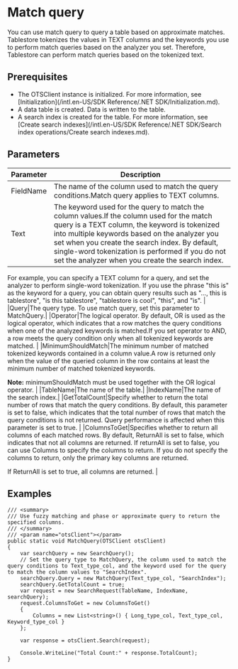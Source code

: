 # Match query

You can use match query to query a table based on approximate matches. Tablestore tokenizes the values in TEXT columns and the keywords you use to perform match queries based on the analyzer you set. Therefore, Tablestore can perform match queries based on the tokenized text.

## Prerequisites

-   The OTSClient instance is initialized. For more information, see [Initialization](/intl.en-US/SDK Reference/.NET SDK/Initialization.md).
-   A data table is created. Data is written to the table.
-   A search index is created for the table. For more information, see [Create search indexes](/intl.en-US/SDK Reference/.NET SDK/Search index operations/Create search indexes.md).

## Parameters

|Parameter|Description|
|---------|-----------|
|FieldName|The name of the column used to match the query conditions.Match query applies to TEXT columns. |
|Text|The keyword used for the query to match the column values.If the column used for the match query is a TEXT column, the keyword is tokenized into multiple keywords based on the analyzer you set when you create the search index. By default, single-word tokenization is performed if you do not set the analyzer when you create the search index.

For example, you can specify a TEXT column for a query, and set the analyzer to perform single-word tokenization. If you use the phrase "this is" as the keyword for a query, you can obtain query results such as "..., this is tablestore", "is this tablestore", "tablestore is cool", "this", and "is". |
|Query|The query type. To use match query, set this parameter to MatchQuery.|
|Operator|The logical operator. By default, OR is used as the logical operator, which indicates that a row matches the query conditions when one of the analyzed keywords is matched.If you set operator to AND, a row meets the query condition only when all tokenized keywords are matched. |
|MinimumShouldMatch|The minimum number of matched tokenized keywords contained in a column value.A row is returned only when the value of the queried column in the row contains at least the minimum number of matched tokenized keywords.

**Note:** minimumShouldMatch must be used together with the OR logical operator. |
|TableName|The name of the table.|
|IndexName|The name of the search index.|
|GetTotalCount|Specify whether to return the total number of rows that match the query conditions. By default, this parameter is set to false, which indicates that the total number of rows that match the query conditions is not returned. Query performance is affected when this parameter is set to true. |
|ColumnsToGet|Specifies whether to return all columns of each matched rows. By default, ReturnAll is set to false, which indicates that not all columns are returned. If returnAll is set to false, you can use Columns to specify the columns to return. If you do not specify the columns to return, only the primary key columns are returned.

If ReturnAll is set to true, all columns are returned. |

## Examples

```
/// <summary>
/// Use fuzzy matching and phase or approximate query to return the specified columns.
/// </summary>
/// <param name="otsClient"></param>
public static void MatchQuery(OTSClient otsClient)
{
    var searchQuery = new SearchQuery();
    // Set the query type to MatchQuery, the column used to match the query conditions to Text_type_col, and the keyword used for the query to match the column values to "SearchIndex".
    searchQuery.Query = new MatchQuery(Text_type_col, "SearchIndex");
    searchQuery.GetTotalCount = true;
    var request = new SearchRequest(TableName, IndexName, searchQuery);
    request.ColumnsToGet = new ColumnsToGet()
    {
        Columns = new List<string>() { Long_type_col, Text_type_col, Keyword_type_col }
    };

    var response = otsClient.Search(request);

    Console.WriteLine("Total Count:" + response.TotalCount);
}
```

